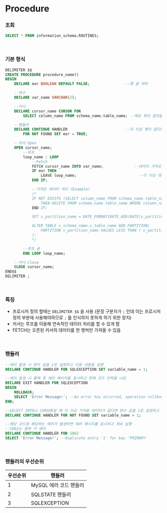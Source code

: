 Procedure
===

### 조회
```sql
SELECT * FROM information_schema.ROUTINES;
```

<br>

### 기본 형식
```sql
DELIMITER $$
CREATE PROCEDURE procedure_name()
BEGIN
	DECLARE eor BOOLEAN DEFAULT FALSE;                --행 끝 여부

	--변수
	DECLARE var_name VARCHAR(2);

	--커서
	DECLARE cursor_name CURSOR FOR
		SELECT column_name FROM schema_name.table_name; --해당 쿼리 결과를 사용

	--핸들러
	DECLARE CONTINUE HANDLER                          --더 이상 행이 없다면 eor = TRUE
		FOR NOT FOUND SET eor = TRUE;

	--커서 Open
	OPEN cursor_name;
		--루프
		loop_name : LOOP
			--Fetch
			FETCH cursor_name INTO var_name;              --데이터 가져오기
			IF eor THEN
				LEAVE loop_name;                            --더 이상 데이터가 없다면 루프 해제
			END IF;

			--가져온 데이터 처리 (Example)
			/*
			IF NOT EXISTS (SELECT column_name FROM schema_name.table_name WHERE column_name = var_name)
				THEN DELETE FROM schema_name.table_name WHERE column_name = var_name;
			END IF;

			SET v_partition_name = DATE_FORMAT(DATE_ADD(DATE(v_partition_name_before), INTERVAL 1 DAY), '%Y-%m-%d');

			ALTER TABLE v_schema_name.v_table_name ADD PARTITION(
				PARTITION v_partition_name VALUES LESS THAN ( v_partition_date )
			);
			*/

		--루프 끝
		END LOOP loop_name;

	--커서 Close
	CLOSE cursor_name;
END$$
DELIMITER ;
```

<br>

### 특징
* 프로시저 정의 할때는 `DELIMITER $$` 을 사용 (문장 구분자가 `;` 인데 이는 프로시저 정의 부분에 사용해야하므로 `;` 를 인식하지 못하게 하기 위한 장치)
* 커서는 루프를 이용해 연속적인 데이터 처리를 할 수 있게 함
* FETCH는 오픈된 커서의 데이터를 한 행씩만 가져올 수 있음

<br>

### 핸들러
```sql
--에러 발생 시 변수 값을 1로 설정하고 다음 내용을 실행
DECLARE CONTINUE HANDLER FOR SQLEXCEPTION SET variable_name = 1;

--에러 발생 시 롤백 후 에러 메시지를 표시하고 현재 코드 단락을 나감
DECLARE EXIT HANDLER FOR SQLEXCEPTION
BEGIN
	ROLLBACK;
	SELECT 'Error Message!'; --An error has occurred, operation rollbacked and the stored procedure was terminated
END;

--SELECT INTO나 CURSOR일 때 더 이상 가져올 데이터가 없다면 변수 값을 1로 설정하고 계속 실행
DECLARE CONTINUE HANDLER FOR NOT FOUND SET variable_name = 1;

--해당 코드에 해당하는 에러가 발생하면 에러 메시지를 표시하고 계속 실행
--1062는 중복 키 에러
DECLARE CONTINUE HANDLER FOR 1062
SELECT 'Error Message!'; --Duplicate entry '1' for key 'PRIMARY'
```

<br>

### 핸들러의 우선순위
|우선순위|핸들러|
|-|-|
|1|MySQL 에러 코드 핸들러|
|2|SQLSTATE 핸들러|
|3|SQLEXCEPTION|

<br>
